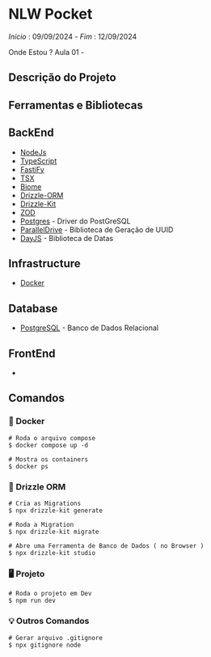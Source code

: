 # NLW Pocket

*Início* : 09/09/2024 - *Fim* : 12/09/2024

Onde Estou ? 
Aula 01 - 

## Descrição do Projeto


## Ferramentas e Bibliotecas 

## BackEnd
* [NodeJs](https://nodejs.org/pt)
* [TypeScript](https://www.npmjs.com/package/typescript)
* [FastiFy](https://www.npmjs.com/package/fastify)
* [TSX](https://www.npmjs.com/package/tsx)
* [Biome](https://www.npmjs.com/package/@biomejs/biome)
* [Drizzle-ORM](https://www.npmjs.com/package/drizzle-orm)
* [Drizzle-Kit](https://www.npmjs.com/package/drizzle-kit)
* [ZOD](https://www.npmjs.com/package/zod)
* [Postgres](https://www.npmjs.com/package/postgres) - Driver do PostGreSQL 
* [ParallelDrive](https://www.npmjs.com/package/@paralleldrive/cuid2) - Biblioteca de Geração de UUID
* [DayJS]() - Biblioteca de Datas 

## Infrastructure
* [Docker]()

## Database
* [PostgreSQL]() - Banco de Dados Relacional

## FrontEnd
* []()


## Comandos

### 🐳 Docker

```shell
# Roda o arquivo compose 
$ docker compose up -d

# Mostra os containers  
$ docker ps
```
### 🎲 Drizzle ORM

```shell
# Cria as Migrations
$ npx drizzle-kit generate

# Roda a Migration
$ npx drizzle-kit migrate

# Abre uma Ferramenta de Banco de Dados ( no Browser )
$ npx drizzle-kit studio

```
### 🖥️ Projeto 

```shell
# Roda o projeto em Dev
$ npm run dev
```

### 💡 Outros Comandos

```shell
# Gerar arquivo .gitignore
$ npx gitignore node
```